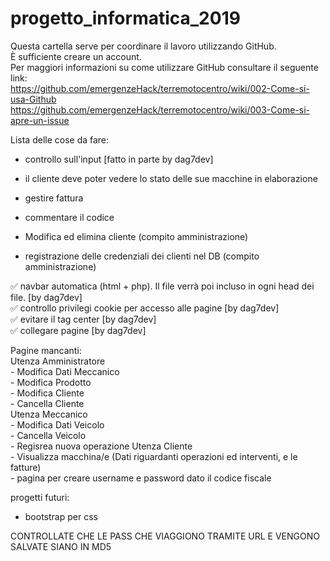# progetto_informatica_2019
Questa cartella serve per coordinare il lavoro utilizzando GitHub.  
È sufficiente creare un account.  
Per maggiori informazioni su come utilizzare GitHub consultare il seguente link:  
https://github.com/emergenzeHack/terremotocentro/wiki/002-Come-si-usa-Github  
https://github.com/emergenzeHack/terremotocentro/wiki/003-Come-si-apre-un-issue
  
Lista delle cose da fare:  
  - controllo sull'input  [fatto in parte by dag7dev]
  - il cliente deve poter vedere lo stato delle sue macchine in elaborazione  
  - gestire fattura  
  - commentare il codice  
  
  - Modifica ed elimina cliente (compito amministrazione)
  - registrazione delle credenziali dei clienti nel DB (compito amministrazione)
 
  ✅ navbar automatica (html + php). Il file verrà poi incluso in ogni head dei file. [by dag7dev]  
  ✅ controllo privilegi cookie per accesso alle pagine [by dag7dev]  
  ✅ evitare il tag center [by dag7dev]  
  ✅ collegare pagine [by dag7dev]  
 
Pagine mancanti:  
  Utenza Amministratore  
    - Modifica Dati Meccanico  
    - Modifica Prodotto  
    - Modifica Cliente  
    - Cancella Cliente  
  Utenza Meccanico  
    - Modifica Dati Veicolo  
    - Cancella Veicolo  
    - Regisrea nuova operazione
  Utenza Cliente  
    - Visualizza macchina/e (Dati riguardanti operazioni ed interventi, e le fatture)  
    - pagina per creare username e password dato il codice fiscale  
    
progetti futuri:  
  - bootstrap per css   

CONTROLLATE CHE LE PASS CHE VIAGGIONO TRAMITE URL E VENGONO SALVATE SIANO IN MD5
